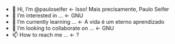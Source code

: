 - 👋 Hi, I’m @pauloseifer <- Isso! Mais precisamente, Paulo Seifer
- 👀 I’m interested in ... <- GNU
- 🌱 I’m currently learning ... <- A vida é um eterno aprendizado
- 💞️ I’m looking to collaborate on ... <- GNU
- 📫 How to reach me ... <- ?

<!---
pauloseifer/pauloseifer is a ✨ special ✨ repository because its `README.md` (this file) appears on your GitHub profile.
You can click the Preview link to take a look at your changes.
--->
